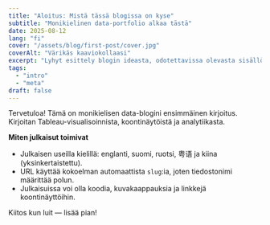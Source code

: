 ```yaml
---
title: "Aloitus: Mistä tässä blogissa on kyse"
subtitle: "Monikielinen data-portfolio alkaa tästä"
date: 2025-08-12
lang: "fi"
cover: "/assets/blog/first-post/cover.jpg"
coverAlt: "Värikäs kaaviokollaasi"
excerpt: "Lyhyt esittely blogin ideasta, odotettavissa olevasta sisällöstä ja kieliversioista."
tags:
  - "intro"
  - "meta"
draft: false
---
```


Tervetuloa! Tämä on monikielisen data-blogini ensimmäinen kirjoitus.  
Kirjoitan Tableau-visualisoinnista, koontinäytöistä ja analytiikasta.

**Miten julkaisut toimivat**
- Julkaisen useilla kielillä: englanti, suomi, ruotsi, 粤语 ja kiina (yksinkertaistettu).
- URL käyttää kokoelman automaattista `slug`:ia, joten tiedostonimi määrittää polun.
- Julkaisuissa voi olla koodia, kuvakaappauksia ja linkkejä koontinäyttöihin.

Kiitos kun luit — lisää pian!
